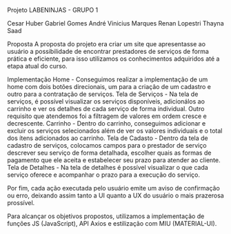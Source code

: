 Projeto LABENINJAS - GRUPO 1 

Cesar Huber
Gabriel Gomes 
André Vinicius Marques
Renan Lopestri
Thayna Saad

Proposta
A proposta do projeto era criar um site que apresentasse ao usuário a possibilidade de encontrar prestadores de serviços de forma prática e eficiente, para isso utilizamos os conhecimentos adquiridos até a etapa atual do curso. 

Implementação 
Home - Conseguimos realizar a implementação de um home com dois botões direcionais, um para a criação de um cadastro e outro para a contratação de serviços. 
Tela de Serviços - Na tela de serviços, é  possível visualizar os serviços disponíveis, adicionálos ao carrinho e ver os detalhes de cada serviço de forma individual. Outro requisito que atendemos foi a filtragem de valores em ordem cresce e decrescente. 
Carrinho - Dentro do carrinho, conseguimos adicionar e excluir os serviços selecionados além de  ver os valores individuais e o total dos ítens adicionados ao carrinho. 
Tela de Cadasto - Dentro da tela de cadastro de serviços, colocamos campos para o prestador de serviço descrever seu serviço de forma detalhada, escolher quais as formas de pagamento que ele aceita e estabelecer seu prazo para atender ao cliente.
Tela de Detalhes - Na tela de detalhes é possível visualizar o que cada serviço oferece e acompanhar o prazo para a execução do serviço. 

Por fim, cada ação executada pelo usuário emite um aviso de confirmação ou erro, deixando assim tanto a UI quanto a UX do usuário o mais prazerosa prossível. 

Para alcançar os objetivos propostos, utilizamos a implementação de funções JS (JavaScript), API Axios e estilização com MIU (MATERIAL-UI). 

